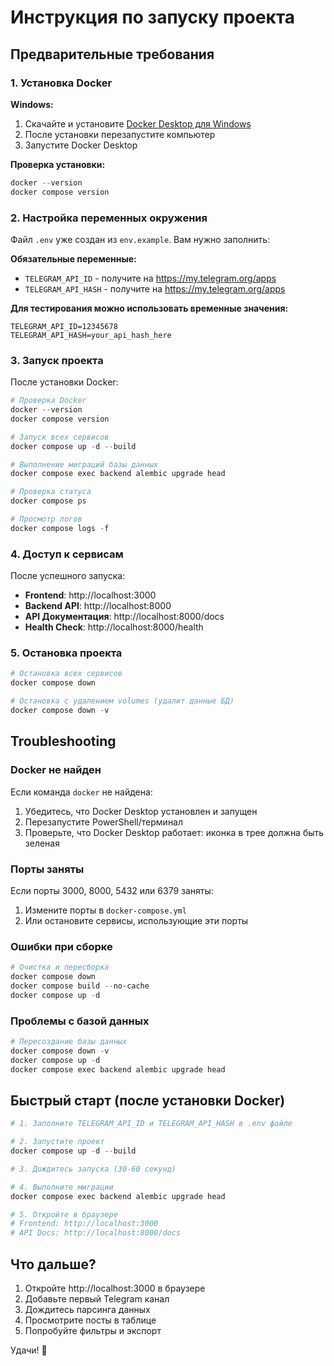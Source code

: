 # Инструкция по запуску проекта

## Предварительные требования

### 1. Установка Docker

**Windows:**
1. Скачайте и установите [Docker Desktop для Windows](https://www.docker.com/products/docker-desktop/)
2. После установки перезапустите компьютер
3. Запустите Docker Desktop

**Проверка установки:**
```powershell
docker --version
docker compose version
```

### 2. Настройка переменных окружения

Файл `.env` уже создан из `env.example`. Вам нужно заполнить:

**Обязательные переменные:**
- `TELEGRAM_API_ID` - получите на https://my.telegram.org/apps
- `TELEGRAM_API_HASH` - получите на https://my.telegram.org/apps

**Для тестирования можно использовать временные значения:**
```env
TELEGRAM_API_ID=12345678
TELEGRAM_API_HASH=your_api_hash_here
```

### 3. Запуск проекта

После установки Docker:

```powershell
# Проверка Docker
docker --version
docker compose version

# Запуск всех сервисов
docker compose up -d --build

# Выполнение миграций базы данных
docker compose exec backend alembic upgrade head

# Проверка статуса
docker compose ps

# Просмотр логов
docker compose logs -f
```

### 4. Доступ к сервисам

После успешного запуска:

- **Frontend**: http://localhost:3000
- **Backend API**: http://localhost:8000
- **API Документация**: http://localhost:8000/docs
- **Health Check**: http://localhost:8000/health

### 5. Остановка проекта

```powershell
# Остановка всех сервисов
docker compose down

# Остановка с удалением volumes (удалит данные БД)
docker compose down -v
```

## Troubleshooting

### Docker не найден

Если команда `docker` не найдена:
1. Убедитесь, что Docker Desktop установлен и запущен
2. Перезапустите PowerShell/терминал
3. Проверьте, что Docker Desktop работает: иконка в трее должна быть зеленая

### Порты заняты

Если порты 3000, 8000, 5432 или 6379 заняты:
1. Измените порты в `docker-compose.yml`
2. Или остановите сервисы, использующие эти порты

### Ошибки при сборке

```powershell
# Очистка и пересборка
docker compose down
docker compose build --no-cache
docker compose up -d
```

### Проблемы с базой данных

```powershell
# Пересоздание базы данных
docker compose down -v
docker compose up -d
docker compose exec backend alembic upgrade head
```

## Быстрый старт (после установки Docker)

```powershell
# 1. Заполните TELEGRAM_API_ID и TELEGRAM_API_HASH в .env файле

# 2. Запустите проект
docker compose up -d --build

# 3. Дождитесь запуска (30-60 секунд)

# 4. Выполните миграции
docker compose exec backend alembic upgrade head

# 5. Откройте в браузере
# Frontend: http://localhost:3000
# API Docs: http://localhost:8000/docs
```

## Что дальше?

1. Откройте http://localhost:3000 в браузере
2. Добавьте первый Telegram канал
3. Дождитесь парсинга данных
4. Просмотрите посты в таблице
5. Попробуйте фильтры и экспорт

Удачи! 🚀



